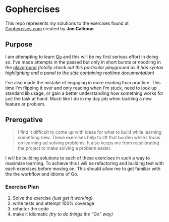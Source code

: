 # Gophercises

This repo represents my solutions to the exercises found at [Gophercises.com](https://gophercises.com) created by **Jon Calhoun**

## Purpose

I am attempting to learn [Go](https://golang.org/) and this will be my first serious effort in doing so. I've made attempts in the passed but only in short bursts or noodling in the [playground](https://goplay.space/) *(totally check out this particular playground as it has syntax highlighting and a panel to the side containing realtime documentation)*

I've also made the mistake of engaging in more reading than practice. This time I'm flipping it over and only reading when I'm stuck, need to look up standard lib usage, or gain a better understanding how something works for just the task at hand. Much like I do in my day job when tackling a new feature or problem.

## Prerogative 

> I find it difficult to come up with ideas for what to build while learning something new. These exercises help to lift that burden while I focus on learning ad solving problems. It also keeps me from recalibrating the project to make solving a problem easier.

I will be building solutions to each of these exercises in such a way to maximize learning. To achieve this I will be refactoring and building test with each exercises before moving on. This should allow me to get familiar with the the workflow and idioms of Go.

### Exercise Plan

1. Solve the exercise *(just get it working)*
2. write tests and attempt 100% coverage
3. refactor the code 
4. make it idiomatic *(try to do things the "Go" way)*